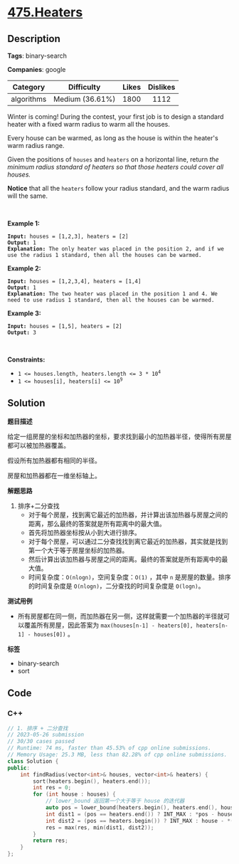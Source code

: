 # [475.Heaters](https://leetcode.com/problems/heaters/description/)

## Description

**Tags**: binary-search

**Companies**: google

|  Category  |   Difficulty    | Likes | Dislikes |
| :--------: | :-------------: | :---: | :------: |
| algorithms | Medium (36.61%) | 1800  |   1112   |

<p>Winter is coming! During the contest, your first job is to design a standard heater with a fixed warm radius to warm all the houses.</p>
<p>Every house can be warmed, as long as the house is within the heater&#39;s warm radius range.&nbsp;</p>
<p>Given the positions of <code>houses</code> and <code>heaters</code> on a horizontal line, return <em>the minimum radius standard of heaters&nbsp;so that those heaters could cover all houses.</em></p>
<p><strong>Notice</strong> that&nbsp;all the <code>heaters</code> follow your radius standard, and the warm radius will the same.</p>
<p>&nbsp;</p>
<p><strong class="example">Example 1:</strong></p>
<pre><code><strong>Input:</strong> houses = [1,2,3], heaters = [2]
<strong>Output:</strong> 1
<strong>Explanation:</strong> The only heater was placed in the position 2, and if we use the radius 1 standard, then all the houses can be warmed.</code></pre>
<p><strong class="example">Example 2:</strong></p>
<pre><code><strong>Input:</strong> houses = [1,2,3,4], heaters = [1,4]
<strong>Output:</strong> 1
<strong>Explanation:</strong> The two heater was placed in the position 1 and 4. We need to use radius 1 standard, then all the houses can be warmed.</code></pre>
<p><strong class="example">Example 3:</strong></p>
<pre><code><strong>Input:</strong> houses = [1,5], heaters = [2]
<strong>Output:</strong> 3</code></pre>
<p>&nbsp;</p>
<p><strong>Constraints:</strong></p>
<ul>
  <li><code>1 &lt;= houses.length, heaters.length &lt;= 3 * 10<sup>4</sup></code></li>
  <li><code>1 &lt;= houses[i], heaters[i] &lt;= 10<sup>9</sup></code></li>
</ul>

## Solution

**题目描述**

给定一组房屋的坐标和加热器的坐标，要求找到最小的加热器半径，使得所有房屋都可以被加热器覆盖。

假设所有加热器都有相同的半径。

房屋和加热器都在一维坐标轴上。

**解题思路**

1. 排序+二分查找
   - 对于每个房屋，找到离它最近的加热器，并计算出该加热器与房屋之间的距离，那么最终的答案就是所有距离中的最大值。
   - 首先将加热器坐标按从小到大进行排序。
   - 对于每个房屋，可以通过二分查找找到离它最近的加热器，其实就是找到第一个大于等于房屋坐标的加热器。
   - 然后计算出该加热器与房屋之间的距离。最终的答案就是所有距离中的最大值。
   - 时间复杂度：`O(nlogn)`，空间复杂度：`O(1)` ，其中 `n` 是房屋的数量。排序的时间复杂度是 `O(nlogn)`，二分查找的时间复杂度是 `O(logn)`。

**测试用例**

- 所有房屋都在同一侧，而加热器在另一侧，这样就需要一个加热器的半径就可以覆盖所有房屋，因此答案为 `max(houses[n-1] - heaters[0], heaters[n-1] - houses[0])` 。

**标签**

- binary-search
- sort

<!-- code start -->
## Code

### C++

```cpp
// 1. 排序 + 二分查找
// 2023-05-26 submission
// 30/30 cases passed
// Runtime: 74 ms, faster than 45.53% of cpp online submissions.
// Memory Usage: 25.3 MB, less than 82.28% of cpp online submissions.
class Solution {
public:
    int findRadius(vector<int>& houses, vector<int>& heaters) {
        sort(heaters.begin(), heaters.end());
        int res = 0;
        for (int house : houses) {
            // lower_bound 返回第一个大于等于 house 的迭代器
            auto pos = lower_bound(heaters.begin(), heaters.end(), house);
            int dist1 = (pos == heaters.end()) ? INT_MAX : *pos - house;
            int dist2 = (pos == heaters.begin()) ? INT_MAX : house - *(--pos);
            res = max(res, min(dist1, dist2));
        }
        return res;
    }
};
```

<!-- code end -->

